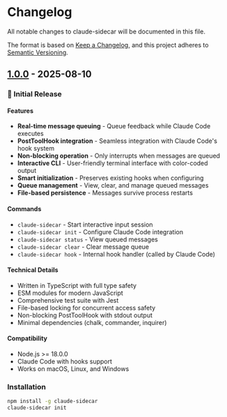 # Changelog

All notable changes to claude-sidecar will be documented in this file.

The format is based on [Keep a Changelog](https://keepachangelog.com/en/1.1.0/),
and this project adheres to [Semantic Versioning](https://semver.org/spec/v2.0.0.html).

## [1.0.0] - 2025-08-10

### 🎉 Initial Release

#### Features

- **Real-time message queuing** - Queue feedback while Claude Code executes
- **PostToolHook integration** - Seamless integration with Claude Code's hook system
- **Non-blocking operation** - Only interrupts when messages are queued
- **Interactive CLI** - User-friendly terminal interface with color-coded output
- **Smart initialization** - Preserves existing hooks when configuring
- **Queue management** - View, clear, and manage queued messages
- **File-based persistence** - Messages survive process restarts

#### Commands

- `claude-sidecar` - Start interactive input session
- `claude-sidecar init` - Configure Claude Code integration
- `claude-sidecar status` - View queued messages
- `claude-sidecar clear` - Clear message queue
- `claude-sidecar hook` - Internal hook handler (called by Claude Code)

#### Technical Details

- Written in TypeScript with full type safety
- ESM modules for modern JavaScript
- Comprehensive test suite with Jest
- File-based locking for concurrent access safety
- Non-blocking PostToolHook with stdout output
- Minimal dependencies (chalk, commander, inquirer)

#### Compatibility

- Node.js >= 18.0.0
- Claude Code with hooks support
- Works on macOS, Linux, and Windows

### Installation

```bash
npm install -g claude-sidecar
claude-sidecar init
```

[1.0.0]: https://github.com/poteat/claude-sidecar/releases/tag/v1.0.0

